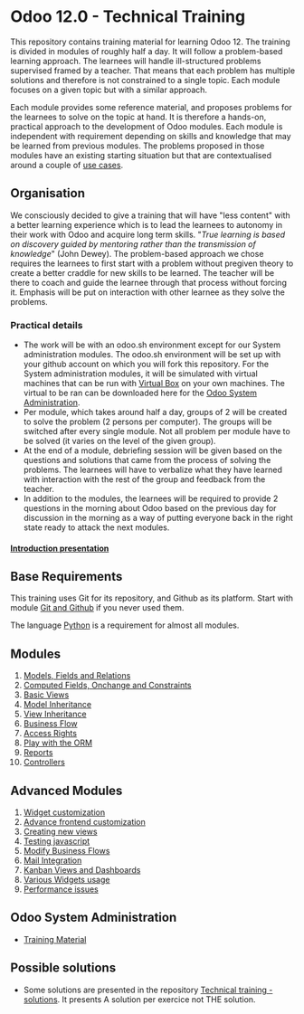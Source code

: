 # Odoo 12.0 - Technical Training

This repository contains training material for learning Odoo 12. The training is divided in modules of roughly half a day. It will follow a problem-based learning approach. The learnees will handle ill-structured problems supervised framed by a teacher. That means that each problem has multiple solutions and therefore is not constrained to a single topic. Each module focuses on a given topic but with a similar approach.

Each module provides some reference material, and proposes problems for the learnees to solve on the topic at hand.
It is therefore a hands-on, practical approach to the development of Odoo modules. Each module is independent with requirement depending on skills and knowledge that may be learned from previous modules. The problems proposed in those modules have an existing starting situation but that are contextualised around a couple of [use cases](docs/use-case.md).

## Organisation

We consciously decided to give a training that will have "less content" with a better learning experience which is to lead the learnees to autonomy in their work with Odoo and acquire long term skills. "*True learning is based on discovery guided by mentoring rather than the transmission of knowledge*" (John Dewey). The problem-based approach we chose requires the learnees to first start with a problem without pregiven theory to create a better craddle for new skills to be learned. The teacher will be there to coach and guide the learnee through that process without forcing it. Emphasis will be put on interaction with other learnee as they solve the problems. 

### Practical details

* The work will be with an odoo.sh environment except for our System administration modules. The odoo.sh environment will be set up with your github account on which you will fork this repository. For the System administration modules, it will be simulated with virtual machines that can be run with [Virtual Box](https://www.virtualbox.org/) on your own machines. The virtual to be ran can be downloaded here for the [Odoo System Administration](http://download.odoo.com/internal/sysadmin-training-vms.zip).
* Per module, which takes around half a day, groups of 2 will be created to solve the problem (2 persons per computer). The groups will be switched after every single module. Not all problem per module have to be solved (it varies on the level of the given group).
* At the end of a module, debriefing session will be given based on the questions and solutions that came from the process of solving the problems. The learnees will have to verbalize what they have learned with interaction with the rest of the group and feedback from the teacher.
* In addition to the modules, the learnees will be required to provide 2 questions in the morning about Odoo based on the previous day for discussion in the morning as a way of putting everyone back in the right state ready to attack the next modules.

#### [Introduction presentation](https://docs.google.com/a/odoo.com/presentation/d/1O2hd-jNtZN93-hhi_KFKgRVw90Yfdow6Su7YHF6oc_s/edit?usp=sharing)

## Base Requirements

This training uses Git for its repository, and Github as its platform.
Start with module [Git and Github](00-git) if you never used them.

The language [Python](https://www.python.org/) is a requirement for almost all modules.


## Modules

1. [Models, Fields and Relations](https://github.com/odoo/technical-training/tree/12.0-01-models)
1. [Computed Fields, Onchange and Constraints](https://github.com/odoo/technical-training/tree/02-fields)
1. [Basic Views](https://github.com/odoo/technical-training/tree/03-views)
1. [Model Inheritance](https://github.com/odoo/technical-training/tree/04-model-inheritance)
1. [View Inheritance](https://github.com/odoo/technical-training/tree/05-view-inheritance)
1. [Business Flow](https://github.com/odoo/technical-training/tree/06-business-flow)
1. [Access Rights](https://github.com/odoo/technical-training/tree/08-access-right)
1. [Play with the ORM](https://github.com/odoo/technical-training/tree/09-orm)
1. [Reports](https://github.com/odoo/technical-training/tree/10-reports)
1. [Controllers](https://github.com/odoo/technical-training/tree/11-controller)


## Advanced Modules

1. [Widget customization](https://github.com/odoo/technical-training/tree/15-widgets)
1. [Advance frontend customization](https://github.com/odoo/technical-training/tree/16-advanced-customization)
1. [Creating new views](https://github.com/odoo/technical-training/tree/17-creating-views)
1. [Testing javascript](https://github.com/odoo/technical-training/tree/18-testing-javascript)
1. [Modify Business Flows](https://github.com/odoo/technical-training/tree/19-modify-business-flow)
1. [Mail Integration](https://github.com/odoo/technical-training/tree/25-mail-integration)
1. [Kanban Views and Dashboards](https://github.com/odoo/technical-training/tree/26-kanban-dashboard)
1. [Various Widgets usage](https://github.com/odoo/technical-training/tree/27-widgets)
1. [Performance issues](https://github.com/odoo/technical-training/tree/98-perf-issues)


## Odoo System Administration

* [Training Material](https://github.com/odoo/technical-training/tree/99-sysadmin)


## Possible solutions

* Some solutions are presented in the repository [Technical training - solutions](https://github.com/odoo/technical-training-solutions). It presents A solution per exercice not THE solution.


